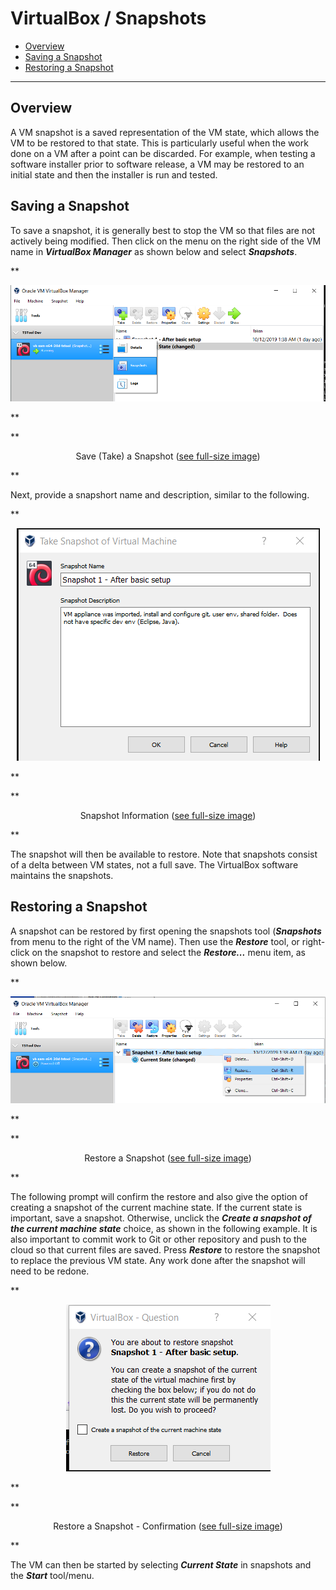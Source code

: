 # VirtualBox / Snapshots #

* [Overview](#overview)
* [Saving a Snapshot](#saving-a-snapshot)
* [Restoring a Snapshot](#restoring-a-snapshot)

------------------

## Overview ##

A VM snapshot is a saved representation of the VM state,
which allows the VM to be restored to that state.
This is particularly useful when the work done on a VM after a point can be discarded.
For example, when testing a software installer prior to software release,
a VM may be restored to an initial state and then the installer is run and tested.

## Saving a Snapshot ##

To save a snapshot, it is generally best to stop the VM so that files are not actively being modified.
Then click on the menu on the right side of the VM name in ***VirtualBox Manager*** as shown below and
select ***Snapshots***.

**<p style="text-align: center;">
![save-snapshot1](images/save-snapshot1.png)
</p>**

**<p style="text-align: center;">
Save (Take) a Snapshot (<a href="../images/save-snapshot1.png">see full-size image</a>)
</p>**

Next, provide a snapshort name and description, similar to the following.

**<p style="text-align: center;">
![save-snapshot2](images/save-snapshot2.png)
</p>**

**<p style="text-align: center;">
Snapshot Information (<a href="../images/save-snapshot2.png">see full-size image</a>)
</p>**

The snapshot will then be available to restore.
Note that snapshots consist of a delta between VM states, not a full save.
The VirtualBox software maintains the snapshots.

## Restoring a Snapshot ##

A snapshot can be restored by first opening the snapshots tool (***Snapshots*** from
menu to the right of the VM name).
Then use the ***Restore*** tool, or right-click on the snapshot to restore and
select the ***Restore...*** menu item, as shown below.

**<p style="text-align: center;">
![restore-snapshot1](images/restore-snapshot1.png)
</p>**

**<p style="text-align: center;">
Restore a Snapshot (<a href="../images/restore-snapshot1.png">see full-size image</a>)
</p>**

The following prompt will confirm the restore and also give the option of
creating a snapshot of the current machine state.
If the current state is important, save a snapshot.
Otherwise, unclick the ***Create a snapshot of the current machine state*** choice,
as shown in the following example.
It is also important to commit work to Git or other repository and push to the cloud
so that current files are saved.
Press ***Restore*** to restore the snapshot to replace the previous VM state.
Any work done after the snapshot will need to be redone.

**<p style="text-align: center;">
![restore-snapshot2](images/restore-snapshot2.png)
</p>**

**<p style="text-align: center;">
Restore a Snapshot - Confirmation (<a href="../images/restore-snapshot2.png">see full-size image</a>)
</p>**

The VM can then be started by selecting ***Current State*** in snapshots and the ***Start*** tool/menu.
